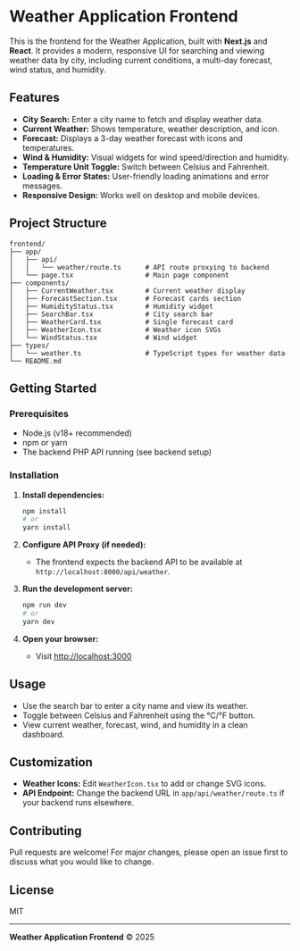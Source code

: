 # Weather Application Frontend

This is the frontend for the Weather Application, built with **Next.js** and **React**. It provides a modern, responsive UI for searching and viewing weather data by city, including current conditions, a multi-day forecast, wind status, and humidity.

## Features

- **City Search:** Enter a city name to fetch and display weather data.
- **Current Weather:** Shows temperature, weather description, and icon.
- **Forecast:** Displays a 3-day weather forecast with icons and temperatures.
- **Wind & Humidity:** Visual widgets for wind speed/direction and humidity.
- **Temperature Unit Toggle:** Switch between Celsius and Fahrenheit.
- **Loading & Error States:** User-friendly loading animations and error messages.
- **Responsive Design:** Works well on desktop and mobile devices.

## Project Structure

```
frontend/
├── app/
│   ├── api/
│   │   └── weather/route.ts      # API route proxying to backend
│   └── page.tsx                  # Main page component
├── components/
│   ├── CurrentWeather.tsx        # Current weather display
│   ├── ForecastSection.tsx       # Forecast cards section
│   ├── HumidityStatus.tsx        # Humidity widget
│   ├── SearchBar.tsx             # City search bar
│   ├── WeatherCard.tsx           # Single forecast card
│   ├── WeatherIcon.tsx           # Weather icon SVGs
│   └── WindStatus.tsx            # Wind widget
├── types/
│   └── weather.ts                # TypeScript types for weather data
└── README.md
```

## Getting Started

### Prerequisites

- Node.js (v18+ recommended)
- npm or yarn
- The backend PHP API running (see backend setup)

### Installation

1. **Install dependencies:**
   ```sh
   npm install
   # or
   yarn install
   ```

2. **Configure API Proxy (if needed):**
   - The frontend expects the backend API to be available at `http://localhost:8000/api/weather`.

3. **Run the development server:**
   ```sh
   npm run dev
   # or
   yarn dev
   ```

4. **Open your browser:**
   - Visit [http://localhost:3000](http://localhost:3000)

## Usage

- Use the search bar to enter a city name and view its weather.
- Toggle between Celsius and Fahrenheit using the °C/°F button.
- View current weather, forecast, wind, and humidity in a clean dashboard.

## Customization

- **Weather Icons:** Edit `WeatherIcon.tsx` to add or change SVG icons.
- **API Endpoint:** Change the backend URL in `app/api/weather/route.ts` if your backend runs elsewhere.

## Contributing

Pull requests are welcome! For major changes, please open an issue first to discuss what you would like to change.

## License

MIT

---

**Weather Application Frontend** &copy; 2025